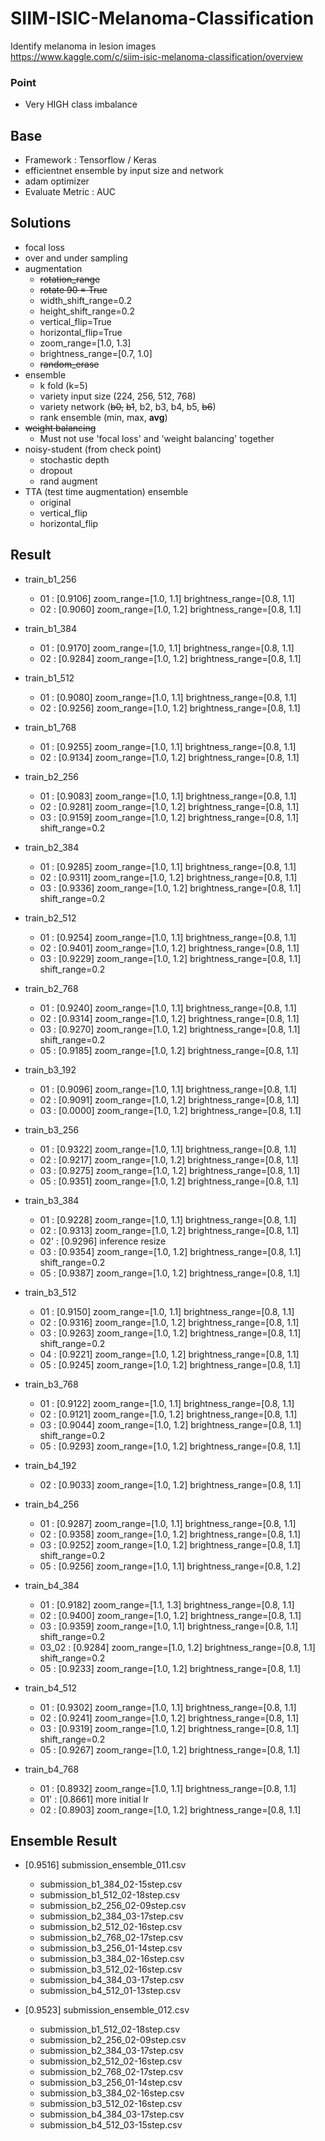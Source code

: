 # SIIM-ISIC-Melanoma-Classification
Identify melanoma in lesion images  
https://www.kaggle.com/c/siim-isic-melanoma-classification/overview  

### Point
- Very HIGH class imbalance

## Base
- Framework : Tensorflow / Keras  
- efficientnet ensemble by input size and network
- adam optimizer  
- Evaluate Metric : AUC


## Solutions  
- focal loss  
- over and under sampling  
- augmentation  
  * ~~rotation_range~~
  * ~~rotate 90 = True~~
  * width_shift_range=0.2
  * height_shift_range=0.2
  * vertical_flip=True
  * horizontal_flip=True
  * zoom_range=[1.0, 1.3]
  * brightness_range=[0.7, 1.0]
  * ~~random_erase~~
- ensemble
  * k fold (k=5)
  * variety input size (224, 256, 512, 768)
  * variety network (~~b0,~~ ~~b1~~, b2, b3, b4, b5, ~~b6~~)
  * rank ensemble (min, max, **avg**)
- ~~weight balancing~~
  * Must not use 'focal loss' and 'weight balancing' together
- noisy-student (from check point)
  * stochastic depth
  * dropout
  * rand augment
- TTA (test time augmentation) ensemble
  * original
  * vertical_flip
  * horizontal_flip


## Result  
- train_b1_256
    - 01 : [0.9106] zoom_range=[1.0, 1.1] brightness_range=[0.8, 1.1]
    - 02 : [0.9060] zoom_range=[1.0, 1.2] brightness_range=[0.8, 1.1]
- train_b1_384
    - 01 : [0.9170] zoom_range=[1.0, 1.1] brightness_range=[0.8, 1.1]
    - 02 : [0.9284] zoom_range=[1.0, 1.2] brightness_range=[0.8, 1.1]
- train_b1_512
    - 01 : [0.9080] zoom_range=[1.0, 1.1] brightness_range=[0.8, 1.1]
    - 02 : [0.9256] zoom_range=[1.0, 1.2] brightness_range=[0.8, 1.1]
- train_b1_768
    - 01 : [0.9255] zoom_range=[1.0, 1.1] brightness_range=[0.8, 1.1]    
    - 02 : [0.9134] zoom_range=[1.0, 1.2] brightness_range=[0.8, 1.1]



- train_b2_256
    - 01 : [0.9083] zoom_range=[1.0, 1.1] brightness_range=[0.8, 1.1]
    - 02 : [0.9281] zoom_range=[1.0, 1.2] brightness_range=[0.8, 1.1]
    - 03 : [0.9159] zoom_range=[1.0, 1.2] brightness_range=[0.8, 1.1] shift_range=0.2
- train_b2_384
    - 01 : [0.9285] zoom_range=[1.0, 1.1] brightness_range=[0.8, 1.1]
    - 02 : [0.9311] zoom_range=[1.0, 1.2] brightness_range=[0.8, 1.1]
    - 03 : [0.9336] zoom_range=[1.0, 1.2] brightness_range=[0.8, 1.1] shift_range=0.2
- train_b2_512
    - 01 : [0.9254] zoom_range=[1.0, 1.1] brightness_range=[0.8, 1.1]
    - 02 : [0.9401] zoom_range=[1.0, 1.2] brightness_range=[0.8, 1.1]
    - 03 : [0.9229] zoom_range=[1.0, 1.2] brightness_range=[0.8, 1.1] shift_range=0.2
- train_b2_768
    - 01 : [0.9240] zoom_range=[1.0, 1.1] brightness_range=[0.8, 1.1]
    - 02 : [0.9314] zoom_range=[1.0, 1.2] brightness_range=[0.8, 1.1] 
    - 03 : [0.9270] zoom_range=[1.0, 1.2] brightness_range=[0.8, 1.1] shift_range=0.2
    - 05 : [0.9185] zoom_range=[1.0, 1.2] brightness_range=[0.8, 1.1] 


- train_b3_192
    - 01 : [0.9096] zoom_range=[1.0, 1.1] brightness_range=[0.8, 1.1]
    - 02 : [0.9091] zoom_range=[1.0, 1.2] brightness_range=[0.8, 1.1]
    - 03 : [0.0000] zoom_range=[1.0, 1.2] brightness_range=[0.8, 1.1]
- train_b3_256
    - 01 : [0.9322] zoom_range=[1.0, 1.1] brightness_range=[0.8, 1.1]
    - 02 : [0.9217] zoom_range=[1.0, 1.2] brightness_range=[0.8, 1.1]
    - 03 : [0.9275] zoom_range=[1.0, 1.2] brightness_range=[0.8, 1.1]
    - 05 : [0.9351] zoom_range=[1.0, 1.2] brightness_range=[0.8, 1.1]
- train_b3_384
    - 01 : [0.9228] zoom_range=[1.0, 1.1] brightness_range=[0.8, 1.1]
    - 02 : [0.9313] zoom_range=[1.0, 1.2] brightness_range=[0.8, 1.1]  
    - 02' : [0.9296] inference resize   
    - 03 : [0.9354] zoom_range=[1.0, 1.2] brightness_range=[0.8, 1.1] shift_range=0.2 
    - 05 : [0.9387] zoom_range=[1.0, 1.2] brightness_range=[0.8, 1.1]  
- train_b3_512
    - 01 : [0.9150] zoom_range=[1.0, 1.1] brightness_range=[0.8, 1.1]
    - 02 : [0.9316] zoom_range=[1.0, 1.2] brightness_range=[0.8, 1.1]   
    - 03 : [0.9263] zoom_range=[1.0, 1.2] brightness_range=[0.8, 1.1] shift_range=0.2 
    - 04 : [0.9221] zoom_range=[1.0, 1.2] brightness_range=[0.8, 1.1]  
    - 05 : [0.9245] zoom_range=[1.0, 1.2] brightness_range=[0.8, 1.1]  
- train_b3_768
    - 01 : [0.9122] zoom_range=[1.0, 1.1] brightness_range=[0.8, 1.1] 
    - 02 : [0.9121] zoom_range=[1.0, 1.2] brightness_range=[0.8, 1.1]
    - 03 : [0.9044] zoom_range=[1.0, 1.2] brightness_range=[0.8, 1.1] shift_range=0.2     
    - 05 : [0.9293] zoom_range=[1.0, 1.2] brightness_range=[0.8, 1.1] 


- train_b4_192
    - 02 : [0.9033] zoom_range=[1.0, 1.2] brightness_range=[0.8, 1.1]
- train_b4_256
    - 01 : [0.9287] zoom_range=[1.0, 1.1] brightness_range=[0.8, 1.1]
    - 02 : [0.9358] zoom_range=[1.0, 1.2] brightness_range=[0.8, 1.1]
    - 03 : [0.9252] zoom_range=[1.0, 1.2] brightness_range=[0.8, 1.1] shift_range=0.2
    - 05 : [0.9256] zoom_range=[1.0, 1.1] brightness_range=[0.8, 1.2]     
- train_b4_384
    - 01 : [0.9182] zoom_range=[1.1, 1.3] brightness_range=[0.8, 1.1]    
    - 02 : [0.9400] zoom_range=[1.0, 1.2] brightness_range=[0.8, 1.1]
    - 03 : [0.9359] zoom_range=[1.0, 1.1] brightness_range=[0.8, 1.1] shift_range=0.2
    - 03_02 : [0.9284] zoom_range=[1.0, 1.2] brightness_range=[0.8, 1.1] shift_range=0.2
    - 05 : [0.9233] zoom_range=[1.0, 1.2] brightness_range=[0.8, 1.1]
- train_b4_512
    - 01 : [0.9302] zoom_range=[1.0, 1.1] brightness_range=[0.8, 1.1]
    - 02 : [0.9241] zoom_range=[1.0, 1.2] brightness_range=[0.8, 1.1]
    - 03 : [0.9319] zoom_range=[1.0, 1.2] brightness_range=[0.8, 1.1] shift_range=0.2
    - 05 : [0.9267] zoom_range=[1.0, 1.2] brightness_range=[0.8, 1.1]
- train_b4_768
    - 01 : [0.8932] zoom_range=[1.0, 1.1] brightness_range=[0.8, 1.1]
    - 01' : [0.8661] more initial lr   
    - 02 : [0.8903] zoom_range=[1.0, 1.2] brightness_range=[0.8, 1.1]
    
  
## Ensemble Result  
  - [0.9516] submission_ensemble_011.csv
    - submission_b1_384_02-15step.csv
    - submission_b1_512_02-18step.csv
    - submission_b2_256_02-09step.csv
    - submission_b2_384_03-17step.csv
    - submission_b2_512_02-16step.csv
    - submission_b2_768_02-17step.csv
    - submission_b3_256_01-14step.csv
    - submission_b3_384_02-16step.csv
    - submission_b3_512_02-16step.csv
    - submission_b4_384_03-17step.csv
    - submission_b4_512_01-13step.csv
    
  - [0.9523] submission_ensemble_012.csv
    - submission_b1_512_02-18step.csv
    - submission_b2_256_02-09step.csv
    - submission_b2_384_03-17step.csv
    - submission_b2_512_02-16step.csv
    - submission_b2_768_02-17step.csv
    - submission_b3_256_01-14step.csv
    - submission_b3_384_02-16step.csv
    - submission_b3_512_02-16step.csv
    - submission_b4_384_03-17step.csv
    - submission_b4_512_03-15step.csv
 
